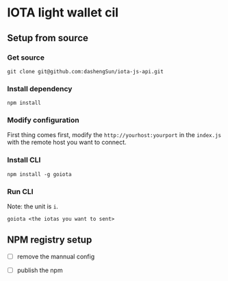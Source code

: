 # IOTA light wallet cil

## Setup from source
### Get source
```
git clone git@github.com:dashengSun/iota-js-api.git
```

### Install dependency
```
npm install
```

### Modify configuration
First thing comes first, modify the `http://yourhost:yourport` in the `index.js` with the remote host you want to connect.

### Install CLI
```
npm install -g goiota
```

### Run CLI
Note: the unit is `i`.
```
goiota <the iotas you want to sent>
```

## NPM registry setup
- [ ] remove the mannual config
- [ ] publish the npm


